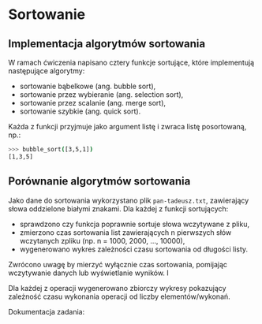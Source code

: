 # Sortowanie
## Implementacja algorytmów sortowania

W ramach ćwiczenia napisano cztery funkcje sortujące, które implementują następujące algorytmy:
* sortowanie bąbelkowe (ang. bubble sort),
* sortowanie przez wybieranie (ang. selection sort),
* sortowanie przez scalanie (ang. merge sort),
* sortowanie szybkie (ang. quick sort).

Każda z funkcji przyjmuje jako argument listę i zwraca listę posortowaną, np.:
```bash
>>> bubble_sort([3,5,1])
[1,3,5]
```

## Porównanie algorytmów sortowania

Jako dane do sortowania wykorzystano plik ```pan-tadeusz.txt```, zawierający słowa oddzielone białymi znakami. Dla każdej z funkcji sortujących:
* sprawdzono czy funkcja poprawnie sortuje słowa wczytywane z pliku,
* zmierzono czas sortowania list zawierających n pierwszych słów wczytanych zpliku (np. n = 1000, 2000, ..., 10000),
* wygenerowano wykres zależności czasu sortowania od długości listy.

Zwrócono uwagę by mierzyć wyłącznie czas sortowania, pomijając wczytywanie danych lub wyświetlanie wyników. I

Dla każdej z operacji wygenerowano zbiorczy wykresy pokazujący zależność czasu wykonania operacji od liczby elementów/wykonań.

Dokumentacja zadania: 